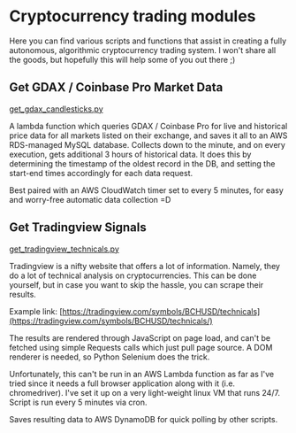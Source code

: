 # Cryptocurrency trading modules

Here you can find various scripts and functions that assist in creating a fully autonomous, algorithmic cryptocurrency trading system. I won't share all the goods, but hopefully this will help some of you out there ;)

## Get GDAX / Coinbase Pro Market Data
[get_gdax_candlesticks.py](get_gdax_candlesticks.py)

A lambda function which queries GDAX / Coinbase Pro for live and historical price data for all markets listed on their exchange, and saves it all to an AWS RDS-managed MySQL database. Collects down to the minute, and on every execution, gets additional 3 hours of historical data. It does this by determining the timestamp of the oldest record in the DB, and setting the start-end times accordingly for each data request.

Best paired with an AWS CloudWatch timer set to every 5 minutes, for easy and worry-free automatic data collection =D

## Get Tradingview Signals

[get_tradingview_technicals.py](get_tradingview_technicals.py)

Tradingview is a nifty website that offers a lot of information. Namely, they do a lot of technical analysis on cryptocurrencies. This can be done yourself, but in case you want to skip the hassle, you can scrape their results.

Example link: [https://tradingview.com/symbols/BCHUSD/technicals](https://tradingview.com/symbols/BCHUSD/technicals/)

The results are rendered through JavaScript on page load, and can't be fetched using simple Requests calls which just pull page source. A DOM renderer is needed, so Python Selenium does the trick.

Unfortunately, this can't be run in an AWS Lambda function as far as I've tried since it needs a full browser application along with it (i.e. chromedriver). I've set it up on a very light-weight linux VM that runs 24/7. Script is run every 5 minutes via cron.

Saves resulting data to AWS DynamoDB for quick polling by other scripts.
